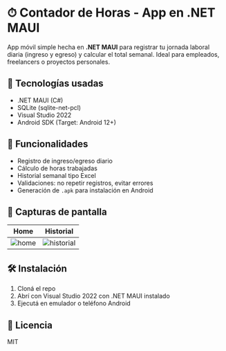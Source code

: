 # ⏱ Contador de Horas - App en .NET MAUI

App móvil simple hecha en **.NET MAUI** para registrar tu jornada laboral diaria (ingreso y egreso) y calcular el total semanal. Ideal para empleados, freelancers o proyectos personales.

## 🚀 Tecnologías usadas
- .NET MAUI (C#)
- SQLite (sqlite-net-pcl)
- Visual Studio 2022
- Android SDK (Target: Android 12+)

## 📲 Funcionalidades
- Registro de ingreso/egreso diario
- Cálculo de horas trabajadas
- Historial semanal tipo Excel
- Validaciones: no repetir registros, evitar errores
- Generación de `.apk` para instalación en Android

## 🧪 Capturas de pantalla

| Home | Historial |
|------|-----------|
| ![home](docs/home.png) | ![historial](docs/historial.png) |

## 🛠 Instalación
1. Cloná el repo
2. Abrí con Visual Studio 2022 con .NET MAUI instalado
3. Ejecutá en emulador o teléfono Android

## 🔐 Licencia
MIT
